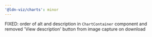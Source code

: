 ```yaml
---
'@ldn-viz/charts': minor
---
```


FIXED: order of alt and description in `ChartContainer` component and removed 'View description' button from image capture on download
